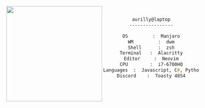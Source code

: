
<center>

<p align="middle">
	<p></p>
<img src="https://i.imgur.com/HfjZ7TL.png" align="left" src="https://i.pinimg.com/originals/96/a0/fc/96a0fce84427fedab035cc02f68332a3.jpg" width="250" height="250">

```zsh


aurilly@laptop
----------------

OS         :  Manjaro
WM         :  dwm
Shell      :  zsh
Terminal   :  Alacritty
Editor     :  Neovim
CPU        :  i7-6700HQ
Languages  :  Javascript, C#, Python, Learning C++
Discord    :  Toasty 4854


```
	
</p>
